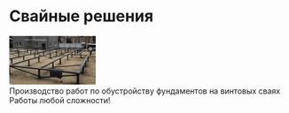 # Свайные решения
![Logo](1740429442281.jpg)  
Производство работ по обустройству фундаментов на винтовых сваях  
Работы любой сложности!